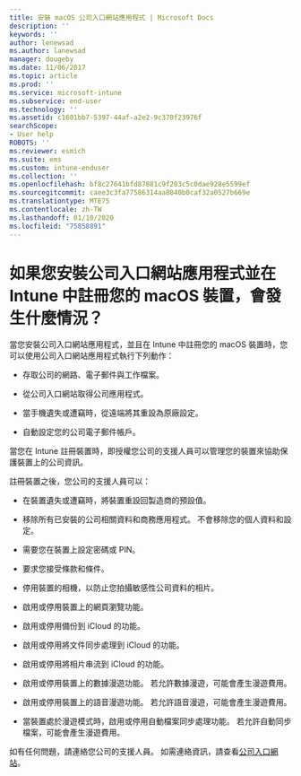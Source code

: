 ```yaml
---
title: 安裝 macOS 公司入口網站應用程式 | Microsoft Docs
description: ''
keywords: ''
author: lenewsad
ms.author: lanewsad
manager: dougeby
ms.date: 11/06/2017
ms.topic: article
ms.prod: ''
ms.service: microsoft-intune
ms.subservice: end-user
ms.technology: ''
ms.assetid: c1601bb7-5397-44af-a2e2-9c370f23976f
searchScope:
- User help
ROBOTS: ''
ms.reviewer: esmich
ms.suite: ems
ms.custom: intune-enduser
ms.collection: ''
ms.openlocfilehash: bf8c27641bfd87881c9f203c5c0dae928e5599ef
ms.sourcegitcommit: caee3c3fa77586314aa8040b0caf32a0527b669e
ms.translationtype: MTE75
ms.contentlocale: zh-TW
ms.lasthandoff: 01/10/2020
ms.locfileid: "75858891"
---
```

# <a name="what-happens-if-you-install-the-company-portal-app-and-enroll-your-macos-device-in-intune"></a>如果您安裝公司入口網站應用程式並在 Intune 中註冊您的 macOS 裝置，會發生什麼情況？

當您安裝公司入口網站應用程式，並且在 Intune 中註冊您的 macOS 裝置時，您可以使用公司入口網站應用程式執行下列動作：

- 存取公司的網路、電子郵件與工作檔案。

- 從公司入口網站取得公司應用程式。

- 當手機遺失或遭竊時，從遠端將其重設為原廠設定。

- 自動設定您的公司電子郵件帳戶。

當您在 Intune 註冊裝置時，即授權您公司的支援人員可以管理您的裝置來協助保護裝置上的公司資訊。

註冊裝置之後，您公司的支援人員可以：

- 在裝置遺失或遭竊時，將裝置重設回製造商的預設值。

- 移除所有已安裝的公司相關資料和商務應用程式。 不會移除您的個人資料和設定。

- 需要您在裝置上設定密碼或 PIN。

- 要求您接受條款和條件。

- 停用裝置的相機，以防止您拍攝敏感性公司資料的相片。

- 啟用或停用裝置上的網頁瀏覽功能。

- 啟用或停用備份到 iCloud 的功能。

- 啟用或停用將文件同步處理到 iCloud 的功能。

- 啟用或停用將相片串流到 iCloud 的功能。

- 啟用或停用裝置上的數據漫遊功能。 若允許數據漫遊，可能會產生漫遊費用。

- 啟用或停用裝置上的語音漫遊功能。 若允許語音漫遊，可能會產生漫遊費用。

- 當裝置處於漫遊模式時，啟用或停用自動檔案同步處理功能。 若允許自動同步檔案，可能會產生漫遊費用。

如有任何問題，請連絡您公司的支援人員。 如需連絡資訊，請查看[公司入口網站](https://go.microsoft.com/fwlink/?linkid=2010980)。

